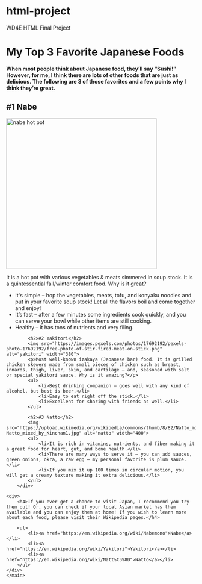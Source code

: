 # html-project
WD4E HTML Final Project
<!DOCTYPE html>
<html lang="en">
<head>
    <meta charset="UTF-8">
     <meta http-equiv="X-UA-Compatible" content="IE=edge">
    <meta name="viewport" content="width=device-width, initial-scale=1.0">
    <title>Favorite Japanese Foods</title>
</head>
<body>
    <main>
        <div>
        <h1>My Top 3 Favorite Japanese Foods</h1>
        <p><strong>When most people think about Japanese food, they’ll say “Sushi!” However, for me, I think there are lots of other foods that are just as delicious. The following are 3 of those favorites and a few points why I think they’re great.</strong></p>
        </div>
        <div>
            <h2>#1 Nabe</h2>
            <img src="https://upload.wikimedia.org/wikipedia/commons/f/ff/Botan_nabe_%28boar_stew%29_%2845286025284%29.jpg" alt="nabe hot pot" width="400">
            <p>It is a hot pot with various vegetables & meats simmered in soup stock. It is a quintessential fall/winter comfort food. Why is it great?</p>
            <ul>
                <li>It's simple – hop the vegetables, meats, tofu, and konyaku noodles and put in your favorite soup stock! Let all the flavors boil and come together and enjoy!</li>
                <li>It’s fast – after a few minutes some ingredients cook quickly, and you can serve your bowl while other items are still cooking.</li>
                <li>Healthy – it has tons of nutrients and very filing. </li>
            </ul>

            <h2>#2 Yakitori</h2>
            <img src="https://images.pexels.com/photos/17692192/pexels-photo-17692192/free-photo-of-stir-fired-meat-on-stick.png" alt="yakitori" width="380">
            <p>Most well-known izakaya (Japanese bar) food. It is grilled chicken skewers made from small pieces of chicken such as breast, innards, thigh, liver, skin, and cartilage – and, seasoned with salt or special yakitori sauce. Why is it amazing?</p>
            <ul>
                <li>Best drinking companion – goes well with any kind of alcohol, but best is beer.</li>
                <li>Easy to eat right off the stick.</li>
                <li>Excellent for sharing with friends as well.</li>
            </ul>
            
            <h2>#3 Natto</h2>
            <img src="https://upload.wikimedia.org/wikipedia/commons/thumb/8/82/Natto_mixed_by_Kinchan1.jpg/500px-Natto_mixed_by_Kinchan1.jpg" alt="natto" width="400">
            <ul>
                <li>It is rich in vitamins, nutrients, and fiber making it a great food for heart, gut, and bone health.</li>
                <li>There are many ways to serve it – you can add sauces, green onions, okra, a raw egg – my personal favorite is plum sauce.</li>
                <li>If you mix it up 100 times in circular motion, you will get a creamy texture making it extra delicious.</li>
            </ul>
        </div>

    <div>
        <h4>If you ever get a chance to visit Japan, I recommend you try them out! Or, you can check if your local Asian market has them available and you can enjoy them at home! If you wish to learn more about each food, please visit their Wikipedia pages.</h4>
        
        <ul>
            <li><a href="https://en.wikipedia.org/wiki/Nabemono">Nabe</a></li>
            <li><a href="https://en.wikipedia.org/wiki/Yakitori">Yakitori</a></li>
            <li><a href="https://en.wikipedia.org/wiki/Natt%C5%8D">Natto</a></li>
        </ul>
    </div>
    </main>
</body>
</html>
